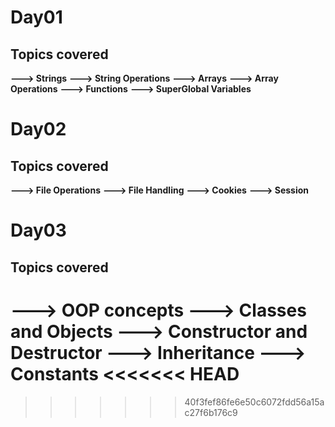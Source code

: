 # Day01
## Topics covered

**---> Strings** **---> String Operations** **---> Arrays** **---> Array Operations** **---> Functions** **---> SuperGlobal Variables**

# Day02
## Topics covered

**---> File Operations** **---> File Handling** **---> Cookies** **---> Session**

# Day03
## Topics covered

**---> OOP concepts** **---> Classes and Objects** **---> Constructor and Destructor** **---> Inheritance** **---> Constants**
<<<<<<< HEAD
=======

>>>>>>> 40f3fef86fe6e50c6072fdd56a15ac27f6b176c9
